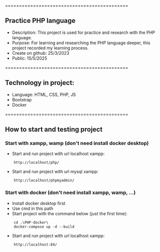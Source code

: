 ============================================
## Practice PHP language
- Description: This project is used for practice and research with the PHP language.
- Purpose: For learning and researching the PHP language deeper, this project recorded my learning process.
- Create on github: 25/3/2023
- Public: 15/5/2025

============================================
## Technology in project:
- Language: HTML, CSS, PHP, JS
- Bootstrap
- Docker

============================================
## How to start and testing project
### Start with xampp, wamp (don't need install docker desktop) 
- Start and run project with url localhost xampp:
```
    http://localhost/php/
```
- Start and run project with url mysql xampp:
```
    http://localhost/phpmyadmin/
```

### Start with docker (don't need install xampp, wamp, ...) 
- Install docker desktop first
- Use cmd in this path
- Start project with the command below (just the first time): 
```
    cd .\PHP-docker\
    docker-compose up -d --build
```
- Start and run project with url localhost xampp:
```
    http://localhost:84/
```
